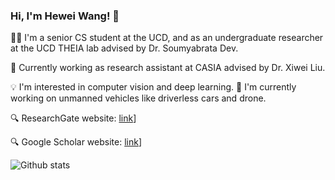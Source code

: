 ### Hi, I'm Hewei Wang! 👋

🧑‍🎓 I'm a senior CS student at the UCD, and as an undergraduate researcher at the UCD THEIA lab advised by Dr. Soumyabrata Dev.

💼 Currently working as research assistant at CASIA advised by Dr. Xiwei Liu.

💡 I'm interested in computer vision and deep learning.
📖 I'm currently working on unmanned vehicles like driverless cars and drone.

🔍 ResearchGate website: [link](https://www.researchgate.net/profile/Hewei-Wang-2)]

🔍 Google Scholar website: [link](https://scholar.google.com/citations?user=7kMECXQAAAAJ&hl=en)]

![Github stats](https://github-readme-stats.vercel.app/api?username=WangHewei16)

